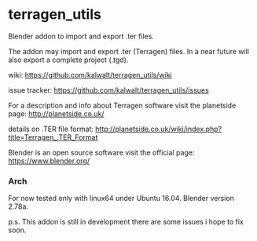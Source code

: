 # terragen_utils

Blender addon to import and export .ter files.

The addon may import and export .ter (Terragen) files. In a near future will also
export a complete project (.tgd).

wiki: https://github.com/kalwalt/terragen_utils/wiki

issue tracker: https://github.com/kalwalt/terragen_utils/issues

For a description and info about Terragen software visit the planetside page:
http://planetside.co.uk/

details on .TER file format:
http://planetside.co.uk/wiki/index.php?title=Terragen_.TER_Format

Blender is an open source software visit the official page:
https://www.blender.org/


### Arch

For now tested only with linux64 under Ubuntu 16.04.
Blender version 2.78a.


p.s. This addon is still in development there are some issues i hope to fix soon.

